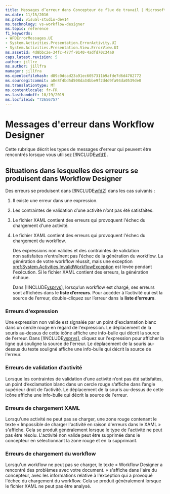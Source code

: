 ```yaml
---
title: Messages d’erreur dans Concepteur de flux de travail | Microsoft Docs
ms.date: 11/15/2016
ms.prod: visual-studio-dev14
ms.technology: vs-workflow-designer
ms.topic: reference
f1_keywords:
- WFDErrorMessages.UI
- System.Activities.Presentation.ErrorActivity.UI
- System.Activities.Presentation.View.ErrorView.UI
ms.assetid: 4d8bbc2e-34fc-477f-9140-4adfd70c34a0
caps.latest.revision: 5
author: jillre
ms.author: jillfra
manager: jillfra
ms.openlocfilehash: d89c0dcad23a91ec6057311b9afde7d6d4702772
ms.sourcegitcommit: a8e8f4bd5d508da34bbe9f2d4d9fa94da0539de0
ms.translationtype: MT
ms.contentlocale: fr-FR
ms.lasthandoff: 10/19/2019
ms.locfileid: "72656757"
---
```

# <a name="error-messages-in-workflow-designer"></a>Messages d'erreur dans Workflow Designer
Cette rubrique décrit les types de messages d'erreur qui peuvent être rencontrés lorsque vous utilisez [!INCLUDE[wfd1](../includes/wfd1-md.md)].

## <a name="situations-in-which-errors-in-the-workflow-designer-occur"></a>Situations dans lesquelles des erreurs se produisent dans Workflow Designer
 Des erreurs se produisent dans [!INCLUDE[wfd2](../includes/wfd2-md.md)] dans les cas suivants :

1. Il existe une erreur dans une expression.

2. Les contraintes de validation d’une activité n’ont pas été satisfaites.

3. Le fichier XAML contient des erreurs qui provoquent l'échec du chargement d'une activité.

4. Le fichier XAML contient des erreurs qui provoquent l'échec du chargement du workflow.

   Des expressions non valides et des contraintes de validation non satisfaites n’entraînent pas l’échec de la génération du workflow. La génération de votre workflow réussit, mais une exception <xref:System.Activities.InvalidWorkflowException> est levée pendant l'exécution. Si le fichier XAML contient des erreurs, la génération échoue.

   Dans [!INCLUDE[vsprvs](../includes/vsprvs-md.md)], lorsqu’un workflow est chargé, ses erreurs sont affichées dans le **liste d’erreurs**. Pour accéder à l’activité qui est la source de l’erreur, double-cliquez sur l’erreur dans la **liste d’erreurs**.

### <a name="expression-errors"></a>Erreurs d'expression
 Une expression non valide est signalée par un point d'exclamation blanc dans un cercle rouge en regard de l'expression. Le déplacement de la souris au-dessus de cette icône affiche une info-bulle qui décrit la source de l'erreur. Dans [!INCLUDE[vsprvs](../includes/vsprvs-md.md)], cliquez sur l'expression pour afficher la ligne qui souligne la source de l'erreur. Le déplacement de la souris au-dessus du texte souligné affiche une info-bulle qui décrit la source de l'erreur.

### <a name="activity-validation-errors"></a>Erreurs de validation d’activité
 Lorsque les contraintes de validation d’une activité n’ont pas été satisfaites, un point d’exclamation blanc dans un cercle rouge s’affiche dans l’angle supérieur droit de l’activité. Le déplacement de la souris au-dessus de cette icône affiche une info-bulle qui décrit la source de l'erreur.

### <a name="xaml-load-errors"></a>Erreurs de chargement XAML
 Lorsqu'une activité ne peut pas se charger, une zone rouge contenant le texte « Impossible de charger l'activité en raison d'erreurs dans le XAML » s'affiche. Cela se produit généralement lorsque le type de l'activité ne peut pas être résolu. L'activité non valide peut être supprimée dans le concepteur en sélectionnant la zone rouge et en la supprimant.

### <a name="workflow-load-errors"></a>Erreurs de chargement du workflow
 Lorsqu'un workflow ne peut pas se charger, le texte « Workflow Designer a rencontré des problèmes avec votre document. » s'affiche dans l'aire du concepteur, avec les informations relative à l'exception qui a provoqué l'échec du chargement du workflow. Cela se produit généralement lorsque le fichier XAML ne peut pas être analysé.